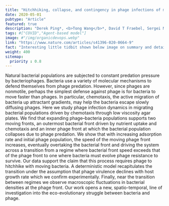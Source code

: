 ```yaml
---
title: "Hitchhiking, collapse, and contingency in phage infections of migrating bacterial populations"
date: 2020-05-01
pubtype: "Article"
featured: true
description: "Derek Ping*, <b>Tong Wang</b>*, David T Fraebel, Sergei Maslov, Kim Sneppen, and Seppe Kuehn, <i><b>ISME J</b>, 2020</i>"
tags: #["COVID","Agent-based model"]
image: #"/img/organicdevops.webp"
link: "https://www.nature.com/articles/s41396-020-0664-9"
fact: "Interesting little tidbit shown below image on summary and detail page"
weight: 400
sitemap:
  priority : 0.8
---
```


Natural bacterial populations are subjected to constant predation pressure by bacteriophages. Bacteria use a variety of molecular mechanisms to defend themselves from phage predation. However, since phages are nonmotile, perhaps the simplest defense against phage is for bacteria to move faster than phages. In particular, chemotaxis, the active migration of bacteria up attractant gradients, may help the bacteria escape slowly diffusing phages. Here we study phage infection dynamics in migrating bacterial populations driven by chemotaxis through low viscosity agar plates. We find that expanding phage–bacteria populations supports two moving fronts, an outermost bacterial front driven by nutrient uptake and chemotaxis and an inner phage front at which the bacterial population collapses due to phage predation. We show that with increasing adsorption rate and initial phage population, the speed of the moving phage front increases, eventually overtaking the bacterial front and driving the system across a transition from a regime where bacterial front speed exceeds that of the phage front to one where bacteria must evolve phage resistance to survive. Our data support the claim that this process requires phage to hitchhike with moving bacteria. A deterministic model recapitulates the transition under the assumption that phage virulence declines with host growth rate which we confirm experimentally. Finally, near the transition between regimes we observe macroscopic fluctuations in bacterial densities at the phage front. Our work opens a new, spatio-temporal, line of investigation into the eco-evolutionary struggle between bacteria and phage.